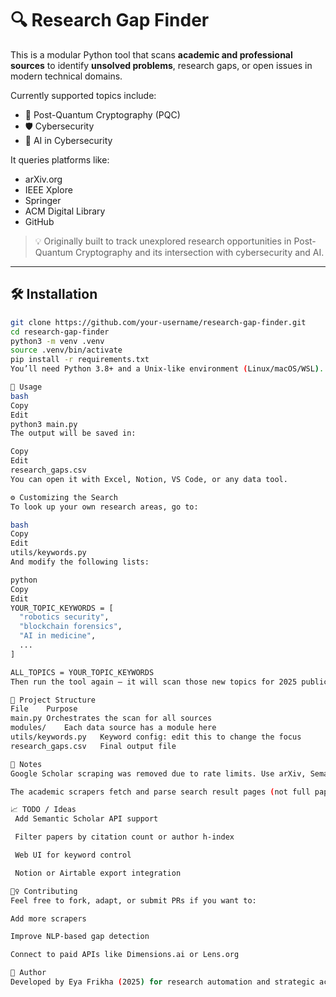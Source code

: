 # 🔍 Research Gap Finder

This is a modular Python tool that scans **academic and professional sources** to identify **unsolved problems**, research gaps, or open issues in modern technical domains.

Currently supported topics include:

- 🔐 Post-Quantum Cryptography (PQC)
- 🛡️ Cybersecurity
- 🤖 AI in Cybersecurity

It queries platforms like:
- arXiv.org
- IEEE Xplore
- Springer
- ACM Digital Library
- GitHub

> 💡 Originally built to track unexplored research opportunities in Post-Quantum Cryptography and its intersection with cybersecurity and AI.

---

## 🛠 Installation

```bash
git clone https://github.com/your-username/research-gap-finder.git
cd research-gap-finder
python3 -m venv .venv
source .venv/bin/activate
pip install -r requirements.txt
You’ll need Python 3.8+ and a Unix-like environment (Linux/macOS/WSL).

🚀 Usage
bash
Copy
Edit
python3 main.py
The output will be saved in:

Copy
Edit
research_gaps.csv
You can open it with Excel, Notion, VS Code, or any data tool.

⚙️ Customizing the Search
To look up your own research areas, go to:

bash
Copy
Edit
utils/keywords.py
And modify the following lists:

python
Copy
Edit
YOUR_TOPIC_KEYWORDS = [
  "robotics security",
  "blockchain forensics",
  "AI in medicine",
  ...
]

ALL_TOPICS = YOUR_TOPIC_KEYWORDS
Then run the tool again — it will scan those new topics for 2025 publications and GitHub trends.

📁 Project Structure
File	Purpose
main.py	Orchestrates the scan for all sources
modules/	Each data source has a module here
utils/keywords.py	Keyword config: edit this to change the focus
research_gaps.csv	Final output file

📌 Notes
Google Scholar scraping was removed due to rate limits. Use arXiv, Semantic Scholar, or official APIs instead.

The academic scrapers fetch and parse search result pages (not full paper PDFs).

📈 TODO / Ideas
 Add Semantic Scholar API support

 Filter papers by citation count or author h-index

 Web UI for keyword control

 Notion or Airtable export integration

🙋‍♀️ Contributing
Feel free to fork, adapt, or submit PRs if you want to:

Add more scrapers

Improve NLP-based gap detection

Connect to paid APIs like Dimensions.ai or Lens.org

🧠 Author
Developed by Eya Frikha (2025) for research automation and strategic academic planning.

